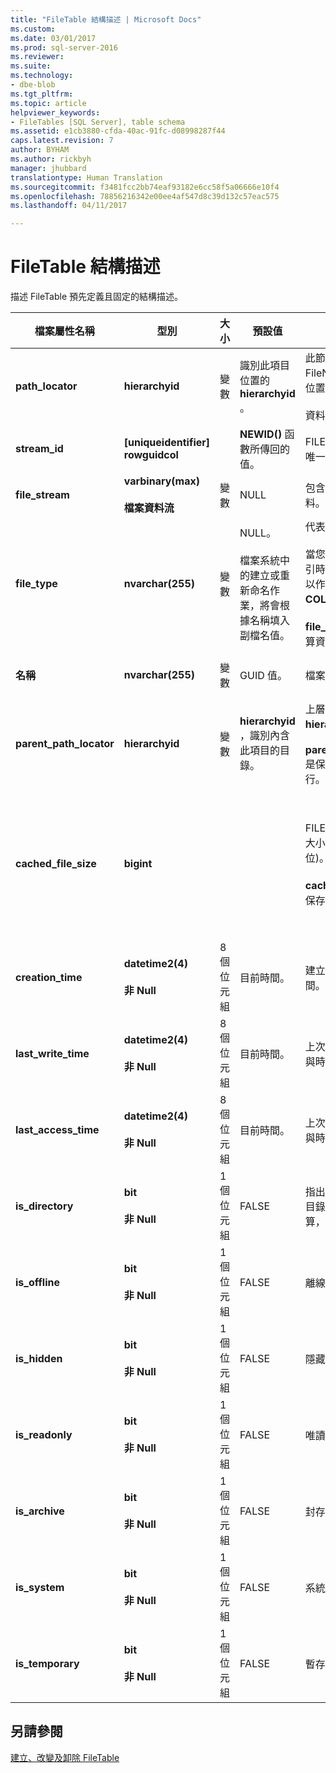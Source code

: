 ```yaml
---
title: "FileTable 結構描述 | Microsoft Docs"
ms.custom: 
ms.date: 03/01/2017
ms.prod: sql-server-2016
ms.reviewer: 
ms.suite: 
ms.technology:
- dbe-blob
ms.tgt_pltfrm: 
ms.topic: article
helpviewer_keywords:
- FileTables [SQL Server], table schema
ms.assetid: e1cb3880-cfda-40ac-91fc-d08998287f44
caps.latest.revision: 7
author: BYHAM
ms.author: rickbyh
manager: jhubbard
translationtype: Human Translation
ms.sourcegitcommit: f3481fcc2bb74eaf93182e6cc58f5a06666e10f4
ms.openlocfilehash: 78856216342e00ee4af547d8c39d132c57eac575
ms.lasthandoff: 04/11/2017

---
```

# <a name="filetable-schema"></a>FileTable 結構描述
  描述 FileTable 預先定義且固定的結構描述。  
  
|檔案屬性名稱|型別|大小|預設值|描述|檔案系統可存取性|  
|-------------------------|----------|----------|-------------|-----------------|-------------------------------|  
|**path_locator**|**hierarchyid**|變數|識別此項目位置的 **hierarchyid** 。|此節點在階層式 FileNamespace 中的位置。<br /><br /> 資料表的主索引鍵。|可透過設定 Windows 路徑值加以建立及修改。|  
|**stream_id**|**[uniqueidentifier] rowguidcol**||**NEWID()** 函數所傳回的值。|FILESTREAM 資料的唯一識別碼。|不適用。|  
|**file_stream**|**varbinary(max)**<br /><br /> **檔案資料流**|變數|NULL|包含 FILESTREAM 資料。|不適用。|  
|**file_type**|**nvarchar(255)**|變數|NULL。<br /><br /> 檔案系統中的建立或重新命名作業，將會根據名稱填入副檔名值。|代表檔案的類型。<br /><br /> 當您建立全文檢索索引時，此資料行可用以作為 **TYPE COLUMN** 。<br /><br /> **file_type** 是保存的計算資料行。|自動計算， 無法設定。|  
|**名稱**|**nvarchar(255)**|變數|GUID 值。|檔案或目錄名稱。|可使用 Windows API 加以建立或修改。|  
|**parent_path_locator**|**hierarchyid**|變數|**hierarchyid** ，識別內含此項目的目錄。|上層目錄的 **hierarchyid** 。<br /><br /> **parent_path_locator** 是保存的計算資料行。|自動計算， 無法設定。|  
|**cached_file_size**|**bigint**|||FILESTREAM 資料的大小 (以位元組為單位)。<br /><br /> **cached_file_size** 是保存的計算資料行。|雖然快取的檔案大小會自動保持最新狀態，不過在少見的情況下，它可能會呈現未同步狀態。 若要計算確切的大小，請使用 **DATALENGTH()** 函數。|  
|**creation_time**|**datetime2(4)**<br /><br /> **非 Null**|8 個位元組|目前時間。|建立檔案的日期與時間。|自動計算， 也可以使用 Windows API 加以設定。|  
|**last_write_time**|**datetime2(4)**<br /><br /> **非 Null**|8 個位元組|目前時間。|上次更新檔案的日期與時間。|自動計算， 也可以使用 Windows API 加以設定。|  
|**last_access_time**|**datetime2(4)**<br /><br /> **非 Null**|8 個位元組|目前時間。|上次存取檔案的日期與時間。|自動計算， 也可以使用 Windows API 加以設定。|  
|**is_directory**|**bit**<br /><br /> **非 Null**|1 個位元組|FALSE|指出資料列是否代表目錄。 此值會自動計算，而且無法設定。|自動計算， 無法設定。|  
|**is_offline**|**bit**<br /><br /> **非 Null**|1 個位元組|FALSE|離線檔案屬性。|自動計算， 也可以使用 Windows API 加以設定。|  
|**is_hidden**|**bit**<br /><br /> **非 Null**|1 個位元組|FALSE|隱藏檔案屬性。|自動計算， 也可以使用 Windows API 加以設定。|  
|**is_readonly**|**bit**<br /><br /> **非 Null**|1 個位元組|FALSE|唯讀檔案屬性。|自動計算， 也可以使用 Windows API 加以設定。|  
|**is_archive**|**bit**<br /><br /> **非 Null**|1 個位元組|FALSE|封存屬性。|自動計算， 也可以使用 Windows API 加以設定。|  
|**is_system**|**bit**<br /><br /> **非 Null**|1 個位元組|FALSE|系統檔案屬性。|自動計算， 也可以使用 Windows API 加以設定。|  
|**is_temporary**|**bit**<br /><br /> **非 Null**|1 個位元組|FALSE|暫存檔案屬性。|自動計算， 也可以使用 Windows API 加以設定。|  
  
## <a name="see-also"></a>另請參閱  
 [建立、改變及卸除 FileTable](../../relational-databases/blob/create-alter-and-drop-filetables.md)  
  
  

